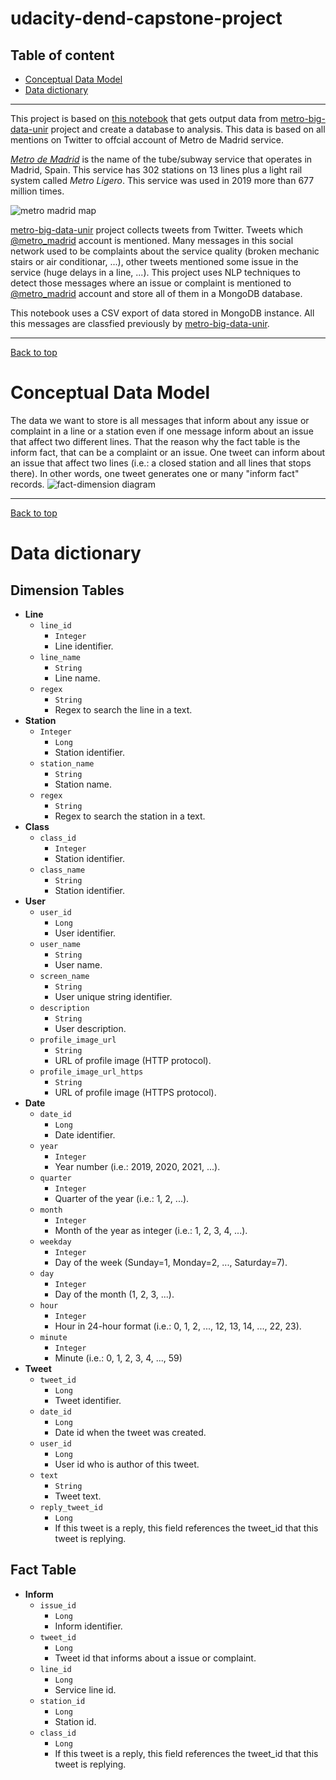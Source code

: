 # udacity-dend-capstone-project <a class="anchor" id="top"></a>

## Table of content
* [Conceptual Data Model](#conceptual-data-model)
* [Data dictionary](#data-dict)
***

This project is based on [this notebook](./Capstone&#32;Project.ipynb) that gets output data from [metro-big-data-unir](https://github.com/juananthony/metro-big-data-unir) project and create a database to analysis. This data is based on all mentions on Twitter to offcial account of Metro de Madrid service.

[*Metro de Madrid*](https://www.metromadrid.es/) is the name of the tube/subway service that operates in Madrid, Spain. This service has 302 stations on 13 lines plus a light rail system called *Metro Ligero*. This service was used in 2019 more than 677 million times.

![metro madrid map](./img/metromadrid.png "Metro Madrid Map")

[metro-big-data-unir](https://github.com/juananthony/metro-big-data-unir) project collects tweets from Twitter. Tweets which [@metro_madrid](https://twitter.com/metro_madrid) account is mentioned. Many messages in this social network used to be complaints about the service quality (broken mechanic stairs or air conditionar, ...), other tweets mentioned some issue in the service (huge delays in a line, ...). This project uses NLP techniques to detect those messages where an issue or complaint is mentioned to [@metro_madrid](https://twitter.com/metro_madrid) account and store all of them in a MongoDB database.

This notebook uses a CSV export of data stored in MongoDB instance. All this messages are classfied previously by [metro-big-data-unir](https://github.com/juananthony/metro-big-data-unir).

***
[Back to top](#top)
# Conceptual Data Model <a class="anchor" id="conceptual-data-model"></a>
The data we want to store is all messages that inform about any issue or complaint in a line or a station even if one message inform about an issue that affect two different lines. That the reason why the fact table is the inform fact, that can be a complaint or an issue. One tweet can inform about an issue that affect two lines (i.e.: a closed station and all lines that stops there). In other words, one tweet generates one or many "inform fact" records.
![fact-dimension diagram](./img/class_diagram.png "Fact-Dimension Diagram")


***
[Back to top](#top)
# Data dictionary<a class="anchor" id="data-dict"></a>

## Dimension Tables

* **Line**
    * ```line_id```
        * ```Integer```
        * Line identifier.
    * ```line_name```
        * ```String```
        * Line name.
    * ```regex```
        * ```String```
        * Regex to search the line in a text.
* **Station**
    * ```Integer```
        * ```Long```
        * Station identifier.
    * ```station_name```
        * ```String```
        * Station name.
    * ```regex```
        * ```String```
        * Regex to search the station in a text.
* **Class**
    * ```class_id```
        * ```Integer```
        * Station identifier.
    * ```class_name```
        * ```String```
        * Station identifier.
* **User**
    * ```user_id```
        * ```Long```
        * User identifier.
    * ```user_name```
        * ```String```
        * User name.
    * ```screen_name```
        * ```String```
        * User unique string identifier.
    * ```description```
        * ```String```
        * User description.
    * ```profile_image_url```
        * ```String```
        * URL of profile image (HTTP protocol).
    * ```profile_image_url_https```
        * ```String```
        * URL of profile image (HTTPS protocol).
* **Date**
    * ```date_id```
        * ```Long```
        * Date identifier.
    * ```year```
        * ```Integer```
        * Year number (i.e.: 2019, 2020, 2021, ...).
    * ```quarter```
        * ```Integer```
        * Quarter of the year (i.e.: 1, 2, ...).
    * ```month```
        * ```Integer```
        * Month of the year as integer (i.e.: 1, 2, 3, 4, ...).
    * ```weekday```
        * ```Integer```
        * Day of the week (Sunday=1, Monday=2, ..., Saturday=7).
    * ```day```
        * ```Integer```
        * Day of the month (1, 2, 3, ...).
    * ```hour```
        * ```Integer```
        * Hour in 24-hour format (i.e.: 0, 1, 2, ..., 12, 13, 14, ..., 22, 23).
    * ```minute```
        * ```Integer```
        * Minute (i.e.: 0, 1, 2, 3, 4, ..., 59)
* **Tweet**
    * ```tweet_id```
        * ```Long```
        * Tweet identifier.
    * ```date_id```
        * ```Long```
        * Date id when the tweet was created.
    * ```user_id```
        * ```Long```
        * User id who is author of this tweet.
    * ```text```
        * ```String```
        * Tweet text.
    * ```reply_tweet_id```
        * ```Long```
        * If this tweet is a reply, this field references the tweet_id that this tweet is replying.


## Fact Table

* **Inform**
    * ```issue_id```
        * ```Long```
        * Inform identifier.
    * ```tweet_id```
        * ```Long```
        * Tweet id that informs about a issue or complaint.
    * ```line_id```
        * ```Long```
        * Service line id.
    * ```station_id```
        * ```Long```
        * Station id.
    * ```class_id```
        * ```Long```
        * If this tweet is a reply, this field references the tweet_id that this tweet is replying.
